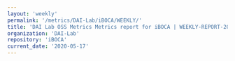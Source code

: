 ```yaml
---
layout: 'weekly'
permalink: '/metrics/DAI-Lab/iBOCA/WEEKLY/'
title: 'DAI Lab OSS Metrics Metrics report for iBOCA | WEEKLY-REPORT-2020-05-17'
organization: 'DAI-Lab'
repository: 'iBOCA'
current_date: '2020-05-17'
---
```

